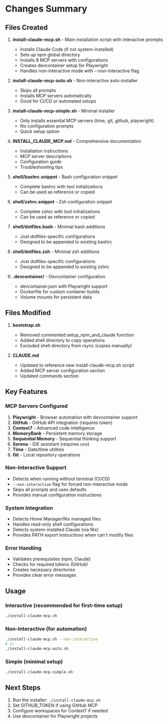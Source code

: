 # Changes Summary

## Files Created

1. **install-claude-mcp.sh** - Main installation script with interactive prompts
   - Installs Claude Code (if not system-installed)
   - Sets up npm global directory
   - Installs 8 MCP servers with configurations
   - Creates devcontainer setup for Playwright
   - Handles non-interactive mode with --non-interactive flag

2. **install-claude-mcp-auto.sh** - Non-interactive auto-installer
   - Skips all prompts
   - Installs MCP servers automatically
   - Good for CI/CD or automated setups

3. **install-claude-mcp-simple.sh** - Minimal installer
   - Only installs essential MCP servers (time, git, github, playwright)
   - No configuration prompts
   - Quick setup option

4. **INSTALL_CLAUDE_MCP.md** - Comprehensive documentation
   - Installation instructions
   - MCP server descriptions
   - Configuration guide
   - Troubleshooting tips

5. **shell/bashrc.snippet** - Bash configuration snippet
   - Complete bashrc with tool initializations
   - Can be used as reference or copied

6. **shell/zshrc.snippet** - Zsh configuration snippet
   - Complete zshrc with tool initializations
   - Can be used as reference or copied

7. **shell/dotfiles.bash** - Minimal bash additions
   - Just dotfiles-specific configurations
   - Designed to be appended to existing bashrc

8. **shell/dotfiles.zsh** - Minimal zsh additions
   - Just dotfiles-specific configurations
   - Designed to be appended to existing zshrc

9. **.devcontainer/** - Devcontainer configuration
   - devcontainer.json with Playwright support
   - Dockerfile for custom container builds
   - Volume mounts for persistent data

## Files Modified

1. **bootstrap.sh**
   - Removed commented setup_npm_and_claude function
   - Added shell directory to copy operations
   - Excluded shell directory from rsync (copies manually)

2. **CLAUDE.md**
   - Updated to reference new install-claude-mcp.sh script
   - Added MCP server configuration section
   - Updated commands section

## Key Features

### MCP Servers Configured

1. **Playwright** - Browser automation with devcontainer support
2. **GitHub** - GitHub API integration (requires token)
3. **Context7** - Advanced code intelligence
4. **MemoryBank** - Persistent memory storage
5. **Sequential Memory** - Sequential thinking support
6. **Serena** - IDE assistant (requires uvx)
7. **Time** - Date/time utilities
8. **Git** - Local repository operations

### Non-Interactive Support

- Detects when running without terminal (CI/CD)
- `--non-interactive` flag for forced non-interactive mode
- Skips all prompts and uses defaults
- Provides manual configuration instructions

### System Integration

- Detects Home Manager/Nix managed files
- Handles read-only shell configurations
- Detects system-installed Claude (via Nix)
- Provides PATH export instructions when can't modify files

### Error Handling

- Validates prerequisites (npm, Claude)
- Checks for required tokens (GitHub)
- Creates necessary directories
- Provides clear error messages

## Usage

### Interactive (recommended for first-time setup)
```bash
./install-claude-mcp.sh
```

### Non-Interactive (for automation)
```bash
./install-claude-mcp.sh --non-interactive
# or
./install-claude-mcp-auto.sh
```

### Simple (minimal setup)
```bash
./install-claude-mcp-simple.sh
```

## Next Steps

1. Run the installer: `./install-claude-mcp.sh`
2. Set GITHUB_TOKEN if using GitHub MCP
3. Configure workspaces for Context7 if needed
4. Use devcontainer for Playwright projects